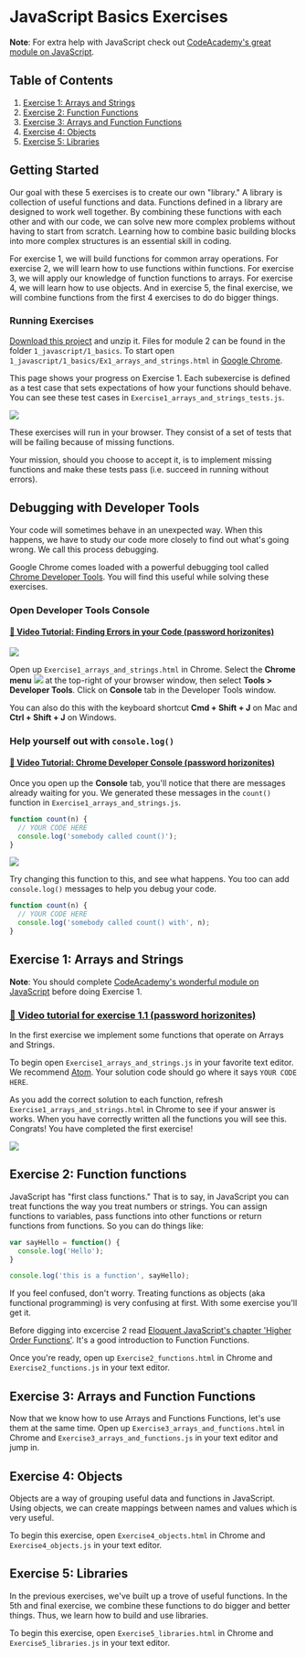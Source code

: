 # JavaScript Basics Exercises

**Note**: For extra help with JavaScript check out 
[CodeAcademy's great module on JavaScript][ca].

## Table of Contents

1. <a href="#arrays">Exercise 1: Arrays and Strings</a>
2. <a href="#functions">Exercise 2: Function Functions</a>
3. <a href="#arrays_functions">Exercise 3: Arrays and Function Functions</a>
4. <a href="#objects">Exercise 4: Objects</a>
5. <a href="#libraries">Exercise 5: Libraries</a>


## <a id="start">Getting Started</a>

Our goal with these 5 exercises is to create our own "library." A library is
collection of useful functions and data. Functions defined in a library are
designed to work well together.  By combining these functions with each other
and with our code, we can solve new more complex problems without having to
start from scratch. Learning how to combine basic building blocks into more
complex structures is an essential skill in coding.

For exercise 1, we will build functions for common array operations. For
exercise 2, we will learn how to use functions within functions. For exercise
3, we will apply our knowledge of function functions to arrays.  For exercise
4, we will learn how to use objects.  And in exercise 5, the final exercise, we
will combine functions from the first 4 exercises to do do bigger things.


### Running Exercises

[Download this project][download] and unzip it. Files for module 2 can be found in the folder `1_javascript/1_basics`.
To start open `1_javascript/1_basics/Ex1_arrays_and_strings.html` in
[Google Chrome][chrome].

This page shows your progress on Exercise 1. Each subexercise is defined as a
test case that sets expectations of how your functions should behave.  You can
see these test cases in `Exercise1_arrays_and_strings_tests.js`.

![](img/exc1.png)

These exercises will run in your browser. They consist of a set of tests that
will be failing because of missing functions.

Your mission, should you choose to accept it, is to implement missing functions
and make these tests pass (i.e.  succeed in running without errors).

## <a id="debugging">Debugging with Developer Tools</a>

Your code will sometimes behave in an unexpected way. When this happens, we
have to study our code more closely to find out what's going wrong. We call
this process debugging.

Google Chrome comes loaded with a powerful debugging tool called [Chrome Developer Tools][devtools].
You will find this useful while solving these exercises.

### Open Developer Tools Console

#### [:movie_camera: Video Tutorial: Finding Errors in your Code (password horizonites)](https://vimeo.com/165289361)

![](img/devtools.png)

Open up `Exercise1_arrays_and_strings.html` in Chrome.  Select the **Chrome menu**
![](img/chrome-menu.png) at the top-right of your browser window, then select
**Tools > Developer Tools**.  Click on **Console** tab in the Developer Tools
window.

You can also do this with the keyboard shortcut **Cmd + Shift + J** on Mac and
**Ctrl + Shift + J** on Windows.

### Help yourself out with `console.log()`

#### [:movie_camera: Video Tutorial: Chrome Developer Console (password horizonites)](https://vimeo.com/165289413)

Once you open up the **Console** tab, you'll notice that there are messages
already waiting for you.  We generated these messages in the `count()` function
in `Exercise1_arrays_and_strings.js`.

```js
function count(n) {
  // YOUR CODE HERE
  console.log('somebody called count()');
}
```

![](img/devtools-open.png)

Try changing this function to this, and see what happens. You too can add
`console.log()` messages to help you debug your code.

```js
function count(n) {
  // YOUR CODE HERE
  console.log('somebody called count() with', n);
}
```


## <a id="arrays">Exercise 1: Arrays and Strings</a>

**Note**: You should complete
[CodeAcademy's wonderful module on JavaScript][ca] before doing Exercise 1.

### [:movie_camera: Video tutorial for exercise 1.1 (password horizonites)](https://vimeo.com/165289305)

In the first exercise we implement some functions that operate on Arrays and Strings.

To begin open  `Exercise1_arrays_and_strings.js` in your favorite text editor. We recommend [Atom](https://atom.io/).
Your solution code should go where it says `YOUR CODE HERE`.

As you add the correct solution to each function, refresh `Exercise1_arrays_and_strings.html` in
Chrome to see if your answer is works.  When you have correctly written all the
functions you will see this. Congrats! You have completed the first exercise!

![](img/exc1-solved.png)

## <a id="functions">Exercise 2: Function functions</a>

JavaScript has "first class functions." That is to say, in JavaScript you can
treat functions the way you treat numbers or strings. You can assign
functions to variables, pass functions into other functions or return functions
from functions. So you can do things like:

```js
var sayHello = function() {
  console.log('Hello');
}

console.log('this is a function', sayHello);
```

If you feel confused, don't worry. Treating functions as objects (aka
functional programming) is very confusing at first.  With some exercise you'll
get it.

Before digging into excercise 2 read
[Eloquent JavaScript's chapter 'Higher Order Functions'][es func].
It's a good introduction to Function Functions.

Once you're ready, open up `Exercise2_functions.html` in Chrome and `Exercise2_functions.js` in
your text editor.

## <a id="arrays_functions">Exercise 3: Arrays and Function Functions</a>

Now that we know how to use Arrays and Functions Functions, let's use
them at the same time. Open up `Exercise3_arrays_and_functions.html` in Chrome
and `Exercise3_arrays_and_functions.js` in your text editor and jump in.

## <a id="objects">Exercise 4: Objects</a>

Objects are a way of grouping useful data and functions in JavaScript.  Using
objects, we can create mappings between names and values which is very useful.

To begin this exercise, open `Exercise4_objects.html` in Chrome and
`Exercise4_objects.js` in your text editor.

## <a id="libraries">Exercise 5: Libraries</a>

In the previous exercises, we've built up a trove of useful functions. In the
5th and final exercise, we combine these functions to do bigger and better
things. Thus, we learn how to build and use libraries.

To begin this exercise, open `Exercise5_libraries.html` in Chrome and
`Exercise5_libraries.js` in your text editor.


[es]: http://eloquentjavascript.net/
[es func]: http://eloquentjavascript.net/05_higher_order.html
[ca]: https://www.codecademy.com/learn/javascript
[chrome]: https://www.google.com/chrome/browser/desktop/
[download]: https://github.com/horizons-school-of-technology/prepwork/archive/master.zip
[devtools]: https://developer.chrome.com/devtools
